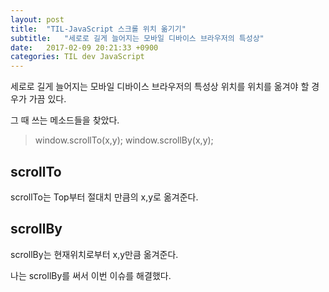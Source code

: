 ```yaml
---
layout: post
title:  "TIL-JavaScript 스크롤 위치 옮기기"
subtitle:   "세로로 길게 늘어지는 모바일 디바이스 브라우저의 특성상"
date:   2017-02-09 20:21:33 +0900
categories: TIL dev JavaScript
---
```


세로로 길게 늘어지는 모바일 디바이스 브라우저의 특성상 위치를 위치를 옮겨야 할 경우가 가끔 있다.

그 때 쓰는 메소드들을 찾았다.

> window.scrollTo(x,y);
> window.scrollBy(x,y);

## scrollTo
scrollTo는 Top부터 절대치 만큼의 x,y로 옮겨준다.

## scrollBy
scrollBy는 현재위치로부터 x,y만큼 옮겨준다.

나는 scrollBy를 써서 이번 이슈를 해결했다.
